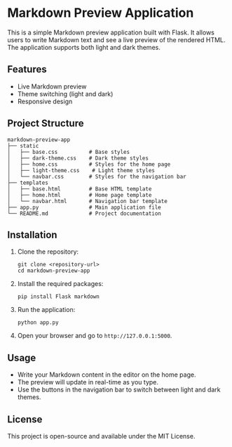 # Markdown Preview Application

This is a simple Markdown preview application built with Flask. It allows users to write Markdown text and see a live preview of the rendered HTML. The application supports both light and dark themes.

## Features

- Live Markdown preview
- Theme switching (light and dark)
- Responsive design

## Project Structure

```
markdown-preview-app
├── static
│   ├── base.css          # Base styles 
│   ├── dark-theme.css    # Dark theme styles
│   ├── home.css          # Styles for the home page
│   ├── light-theme.css    # Light theme styles
│   └── navbar.css        # Styles for the navigation bar
├── templates
│   ├── base.html         # Base HTML template
│   ├── home.html         # Home page template
│   └── navbar.html       # Navigation bar template
├── app.py                # Main application file
└── README.md             # Project documentation
```

## Installation

1. Clone the repository:
   ```
   git clone <repository-url>
   cd markdown-preview-app
   ```

2. Install the required packages:
   ```
   pip install Flask markdown
   ```

3. Run the application:
   ```
   python app.py
   ```

4. Open your browser and go to `http://127.0.0.1:5000`.

## Usage

- Write your Markdown content in the editor on the home page.
- The preview will update in real-time as you type.
- Use the buttons in the navigation bar to switch between light and dark themes.

## License

This project is open-source and available under the MIT License.